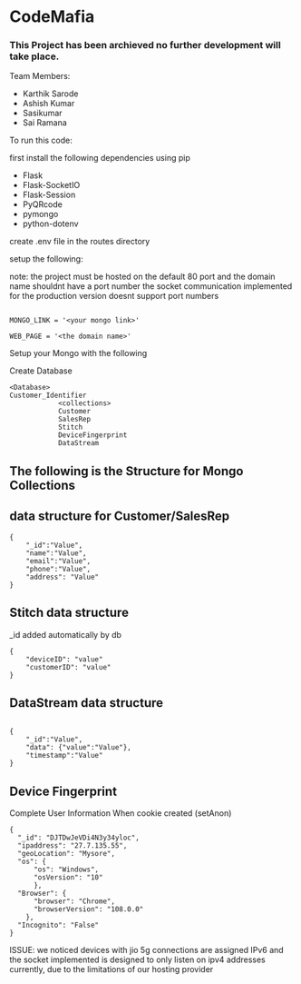 <h1> CodeMafia </h1>

<h3>This Project has been archieved no further development will take place.</h3>

Team Members:
    <ul>
    <li>Karthik Sarode</li>
    <li>Ashish Kumar</li>
    <li>Sasikumar</li>
    <li>Sai Ramana</li>
    </ul>
    
<p>
To run this code:

first install the following dependencies using pip
<ul>
<li>Flask</li>
<li>Flask-SocketIO</li>
<li>Flask-Session</li>
<li>PyQRcode</li>
<li>pymongo</li>
<li>python-dotenv</li>
</ul>

create .env file in the routes directory

setup the following:

note: the project must be hosted on the default 80 port and the domain name shouldnt have a port number
      the socket communication implemented for the production version doesnt support port numbers

```

MONGO_LINK = '<your mongo link>'

WEB_PAGE = '<the domain name>'

```


Setup your Mongo with the following

Create Database

```
<Database>
Customer_Identifier
            <collections>
            Customer
            SalesRep
            Stitch
            DeviceFingerprint
            DataStream
```

<h2>The following is the Structure for Mongo Collections</h2>
<h2> data structure for Customer/SalesRep </h2>

```
{
    "_id":"Value",
    "name":"Value",
    "email":"Value",
    "phone":"Value",
    "address": "Value"
}
```

<h2>Stitch data structure</h2>
_id added automatically by db

```
{
    "deviceID": "value"
    "customerID": "value"
}
```

<h2>DataStream data structure</h2>

```

{
    "_id":"Value",
    "data": {"value":"Value"},
    "timestamp":"Value"
}

```

<h2>Device Fingerprint</h2>
Complete User Information When cookie created (setAnon)

```
{
  "_id": "DJTDwJeVDi4N3y34yloc", 
  "ipaddress": "27.7.135.55", 
  "geoLocation": "Mysore", 
  "os": {
      "os": "Windows", 
      "osVersion": "10"
      }, 
  "Browser": {
      "browser": "Chrome", 
      "browserVersion": "108.0.0"
    }, 
  "Incognito": "False"
}

```

ISSUE:
we noticed devices with jio 5g connections are assigned IPv6 and the socket implemented is designed to only listen on ipv4 addresses currently, due to the limitations of our hosting provider 

